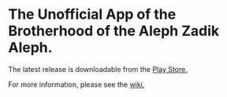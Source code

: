The Unofficial App of the Brotherhood of the Aleph Zadik Aleph.
================

The latest release is downloadable from the [Play Store.](https://play.google.com/store/apps/details?id=org.ramonaza.androidzadikapplication)

For more information, please see the [wiki.](https://github.com/ischeinkman/androidzadikapplication/wiki)
